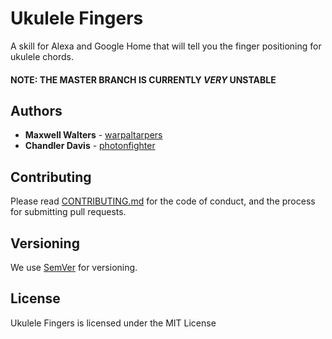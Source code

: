 # Ukulele Fingers

A skill for Alexa and Google Home that will tell you the finger positioning for ukulele chords.

#### NOTE: THE MASTER BRANCH IS CURRENTLY *VERY* UNSTABLE

## Authors

* **Maxwell Walters** - [warpaltarpers](https://github.com/warpaltarpers)
* **Chandler Davis** - [photonfighter](https://github.com/photonfighter)

## Contributing

Please read [CONTRIBUTING.md](https://github.com/warpaltarpers/alexa-skill-ukefingers/blob/master/CONTRIBUTING.md) for the code of conduct, and the process for submitting pull requests.

## Versioning

We use [SemVer](http://semver.org/) for versioning.

## License

Ukulele Fingers is licensed under the MIT License
